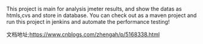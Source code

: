 This project is main for analysis jmeter results, and show the datas as htmls,cvs and store in database.
You can check out as a maven project and run this project in jenkins and automate the performance testing!

文档地址;https://www.cnblogs.com/zhengah/p/5168338.html
